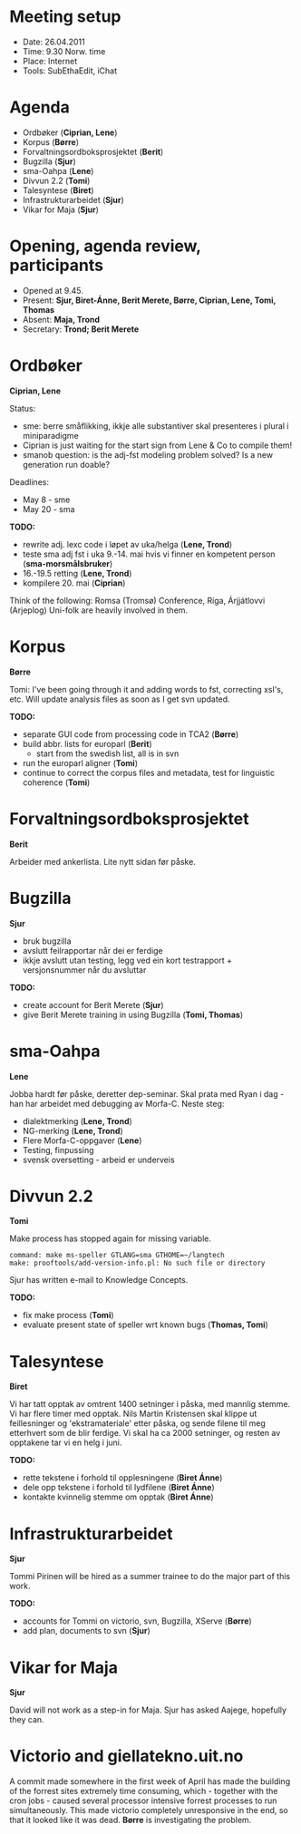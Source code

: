 # Meeting setup

* Date: 26.04.2011
* Time: 9.30 Norw. time
* Place: Internet 
* Tools: SubEthaEdit, iChat

# Agenda

* Ordbøker (**Ciprian, Lene**)
* Korpus (**Børre**)
* Forvaltningsordboksprosjektet (**Berit**)
* Bugzilla (**Sjur**)
* sma-Oahpa (**Lene**)
* Divvun 2.2 (**Tomi**)
* Talesyntese (**Biret**)
* Infrastrukturarbeidet (**Sjur**)
* Vikar for Maja (**Sjur**)

# Opening, agenda review, participants

* Opened at 9.45.
* Present: **Sjur, Biret-Ánne, Berit Merete, Børre, Ciprian, Lene, Tomi, Thomas**
* Absent: **Maja, Trond**
* Secretary: **Trond; Berit Merete**

# Ordbøker
**Ciprian, Lene**

Status:
* sme: berre småflikking, ikkje alle substantiver skal presenteres i plural i miniparadigme
* Ciprian is just waiting for the start sign from Lene & Co to compile them!
* smanob question: is the adj-fst modeling problem solved? Is a new generation run doable? 

Deadlines:
* May 8 - sme
* May 20 - sma 

**TODO:**
* rewrite adj. lexc code i løpet av uka/helga (**Lene, Trond**)
* teste sma adj fst i uka 9.-14. mai hvis vi finner en kompetent person
  (**sma-morsmålsbruker**)
* 16.-19.5 retting  (**Lene, Trond**)
* kompilere 20. mai (**Ciprian**)

Think of the following:
Romsa (Tromsø) Conference, Riga, Árjjátlovvi (Arjeplog) Uni-folk are heavily involved in them.

# Korpus
**Børre**

Tomi: I've been going through it and adding words to fst, correcting xsl's, etc.
Will update analysis files as soon as I get svn updated.

**TODO:**
* separate GUI code from processing code in TCA2 (**Børre**)
* build abbr. lists for europarl (**Berit**)
    - start from the swedish list, all is in svn
* run the europarl aligner (**Tomi**)
* continue to correct the corpus files and metadata, test for linguistic
  coherence (**Tomi**)

# Forvaltningsordboksprosjektet
**Berit**

Arbeider med ankerlista. Lite nytt sidan før påske.

# Bugzilla
 **Sjur**

* bruk bugzilla
* avslutt feilrapportar når dei er ferdige
* ikkje avslutt utan testing, legg ved ein kort testrapport + versjonsnummer når du avsluttar

**TODO:**
* create account for Berit Merete (**Sjur**)
* give Berit Merete training in using Bugzilla (**Tomi, Thomas**)

# sma-Oahpa
**Lene**

Jobba hardt før påske, deretter dep-seminar. Skal prata med Ryan i dag -
han har arbeidet med debugging av Morfa-C. Neste steg:

* dialektmerking  (**Lene, Trond**)
* NG-merking  (**Lene, Trond**)
* Flere Morfa-C-oppgaver  (**Lene**)
* Testing, finpussing
* svensk oversetting - arbeid er underveis

# Divvun 2.2
**Tomi**

Make process has stopped again for missing variable.
```
command: make ms-speller GTLANG=sma GTHOME=~/langtech
make: prooftools/add-version-info.pl: No such file or directory
```

Sjur has written e-mail to Knowledge Concepts.

**TODO:**
* fix make process (**Tomi**)
* evaluate present state of speller wrt known bugs (**Thomas, Tomi**)

# Talesyntese
**Biret**

Vi har tatt opptak av omtrent 1400 setninger i påska, med mannlig stemme. Vi har flere timer med opptak. Nils Martin Kristensen skal klippe ut feillesninger og 'ekstramateriale' etter påska, og sende filene til meg etterhvert som de blir ferdige. Vi skal ha ca 2000 setninger, og resten av opptakene tar vi en helg i juni.

**TODO:**
* rette tekstene i forhold til opplesningene (**Biret Ánne**)
* dele opp tekstene i forhold til lydfilene (**Biret Ánne**)
* kontakte kvinnelig stemme om opptak (**Biret Ánne**)

# Infrastrukturarbeidet
**Sjur**

Tommi Pirinen will be hired as a summer trainee to do the major part of this work.

**TODO:**
* accounts for Tommi on victorio, svn, Bugzilla, XServe (**Børre**)
* add plan, documents to svn (**Sjur**)

# Vikar for Maja
**Sjur**

David will not work as a step-in for Maja. Sjur has asked Aajege, hopefully they can.

# Victorio and giellatekno.uit.no

A commit made somewhere in the first week of April has made the building of the forrest sites extremely time consuming, which - together with the cron jobs - caused several processor intensive forrest processes to run simultaneously. This made victorio completely unresponsive in the end, so that it looked like it was dead. **Børre** is investigating the problem.

